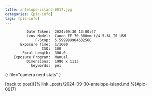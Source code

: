 ```yaml
---
title: antelope-island-0017.jpg
categories: [pic-info]
tags: [pic-info]
---
```


```text
          Date Taken:  2024:09:30 13:00:47
          Lens Model:  Canon EF 70-300mm f/4-5.6L IS USM
              F-Stop:  5.599999904632568
       Exposure Time:  1/1600
                 ISO:  100
        Focal Length:  300.0
    Exposure Program:  Manual
          Dimensions:  1980 x 1113
            keywords:  pei
```
{: file="camera nerd stats" }

[back to post]({% link _posts/2024-09-30-antelope-island.md %}#pic-0017)